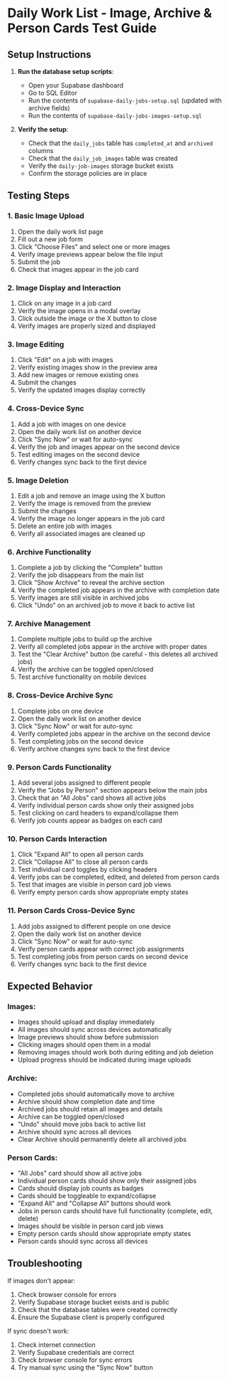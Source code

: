 # Daily Work List - Image, Archive & Person Cards Test Guide

## Setup Instructions

1. **Run the database setup scripts**:
   - Open your Supabase dashboard
   - Go to SQL Editor
   - Run the contents of `supabase-daily-jobs-setup.sql` (updated with archive fields)
   - Run the contents of `supabase-daily-jobs-images-setup.sql`

2. **Verify the setup**:
   - Check that the `daily_jobs` table has `completed_at` and `archived` columns
   - Check that the `daily_job_images` table was created
   - Verify the `daily-job-images` storage bucket exists
   - Confirm the storage policies are in place

## Testing Steps

### 1. Basic Image Upload
1. Open the daily work list page
2. Fill out a new job form
3. Click "Choose Files" and select one or more images
4. Verify image previews appear below the file input
5. Submit the job
6. Check that images appear in the job card

### 2. Image Display and Interaction
1. Click on any image in a job card
2. Verify the image opens in a modal overlay
3. Click outside the image or the X button to close
4. Verify images are properly sized and displayed

### 3. Image Editing
1. Click "Edit" on a job with images
2. Verify existing images show in the preview area
3. Add new images or remove existing ones
4. Submit the changes
5. Verify the updated images display correctly

### 4. Cross-Device Sync
1. Add a job with images on one device
2. Open the daily work list on another device
3. Click "Sync Now" or wait for auto-sync
4. Verify the job and images appear on the second device
5. Test editing images on the second device
6. Verify changes sync back to the first device

### 5. Image Deletion
1. Edit a job and remove an image using the X button
2. Verify the image is removed from the preview
3. Submit the changes
4. Verify the image no longer appears in the job card
5. Delete an entire job with images
6. Verify all associated images are cleaned up

### 6. Archive Functionality
1. Complete a job by clicking the "Complete" button
2. Verify the job disappears from the main list
3. Click "Show Archive" to reveal the archive section
4. Verify the completed job appears in the archive with completion date
5. Verify images are still visible in archived jobs
6. Click "Undo" on an archived job to move it back to active list

### 7. Archive Management
1. Complete multiple jobs to build up the archive
2. Verify all completed jobs appear in the archive with proper dates
3. Test the "Clear Archive" button (be careful - this deletes all archived jobs)
4. Verify the archive can be toggled open/closed
5. Test archive functionality on mobile devices

### 8. Cross-Device Archive Sync
1. Complete jobs on one device
2. Open the daily work list on another device
3. Click "Sync Now" or wait for auto-sync
4. Verify completed jobs appear in the archive on the second device
5. Test completing jobs on the second device
6. Verify archive changes sync back to the first device

### 9. Person Cards Functionality
1. Add several jobs assigned to different people
2. Verify the "Jobs by Person" section appears below the main jobs
3. Check that an "All Jobs" card shows all active jobs
4. Verify individual person cards show only their assigned jobs
5. Test clicking on card headers to expand/collapse them
6. Verify job counts appear as badges on each card

### 10. Person Cards Interaction
1. Click "Expand All" to open all person cards
2. Click "Collapse All" to close all person cards
3. Test individual card toggles by clicking headers
4. Verify jobs can be completed, edited, and deleted from person cards
5. Test that images are visible in person card job views
6. Verify empty person cards show appropriate empty states

### 11. Person Cards Cross-Device Sync
1. Add jobs assigned to different people on one device
2. Open the daily work list on another device
3. Click "Sync Now" or wait for auto-sync
4. Verify person cards appear with correct job assignments
5. Test completing jobs from person cards on second device
6. Verify changes sync back to the first device

## Expected Behavior

### Images:
- Images should upload and display immediately
- All images should sync across devices automatically
- Image previews should show before submission
- Clicking images should open them in a modal
- Removing images should work both during editing and job deletion
- Upload progress should be indicated during image uploads

### Archive:
- Completed jobs should automatically move to archive
- Archive should show completion date and time
- Archived jobs should retain all images and details
- Archive can be toggled open/closed
- "Undo" should move jobs back to active list
- Archive should sync across all devices
- Clear Archive should permanently delete all archived jobs

### Person Cards:
- "All Jobs" card should show all active jobs
- Individual person cards should show only their assigned jobs
- Cards should display job counts as badges
- Cards should be toggleable to expand/collapse
- "Expand All" and "Collapse All" buttons should work
- Jobs in person cards should have full functionality (complete, edit, delete)
- Images should be visible in person card job views
- Empty person cards should show appropriate empty states
- Person cards should sync across all devices

## Troubleshooting

If images don't appear:
1. Check browser console for errors
2. Verify Supabase storage bucket exists and is public
3. Check that the database tables were created correctly
4. Ensure the Supabase client is properly configured

If sync doesn't work:
1. Check internet connection
2. Verify Supabase credentials are correct
3. Check browser console for sync errors
4. Try manual sync using the "Sync Now" button
